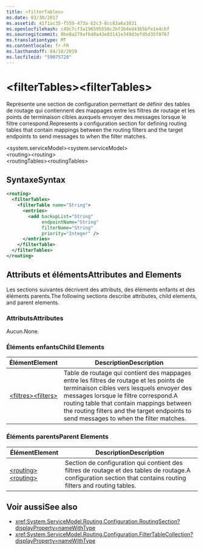 ```yaml
---
title: <filterTables>
ms.date: 03/30/2017
ms.assetid: 41f1ac35-f559-473a-b2c3-8cc83a6a3831
ms.openlocfilehash: c49c7cf3a196595556c2bf1b4ed4365bfe1e4cbf
ms.sourcegitcommit: 0be8a279af6d8a43e03141e349d3efd5d35f8767
ms.translationtype: MT
ms.contentlocale: fr-FR
ms.lasthandoff: 04/18/2019
ms.locfileid: "59075728"
---
```

# <a name="filtertables"></a><span data-ttu-id="410d8-101">\<filterTables></span><span class="sxs-lookup"><span data-stu-id="410d8-101">\<filterTables></span></span>
<span data-ttu-id="410d8-102">Représente une section de configuration permettant de définir des tables de routage qui contiennent des mappages entre les filtres de routage et les points de terminaison cibles auxquels envoyer des messages lorsque le filtre correspond.</span><span class="sxs-lookup"><span data-stu-id="410d8-102">Represents a configuration section for defining routing tables that contain mappings between the routing filters and the target endpoints to send messages to when the filter matches.</span></span>  
  
 <span data-ttu-id="410d8-103">\<system.serviceModel></span><span class="sxs-lookup"><span data-stu-id="410d8-103">\<system.serviceModel></span></span>  
<span data-ttu-id="410d8-104">\<routing></span><span class="sxs-lookup"><span data-stu-id="410d8-104">\<routing></span></span>  
<span data-ttu-id="410d8-105">\<routingTables></span><span class="sxs-lookup"><span data-stu-id="410d8-105">\<routingTables></span></span>  
  
## <a name="syntax"></a><span data-ttu-id="410d8-106">Syntaxe</span><span class="sxs-lookup"><span data-stu-id="410d8-106">Syntax</span></span>  
  
```xml  
<routing>
  <filterTables>
    <filterTable name="String">
      <entries>
        <add backupList="String"
             endpointName="String"
             filterName="String"
             priority="Integer" />
      </entries>
    </filterTable>
  </filterTables>
</routing>
```  
  
## <a name="attributes-and-elements"></a><span data-ttu-id="410d8-107">Attributs et éléments</span><span class="sxs-lookup"><span data-stu-id="410d8-107">Attributes and Elements</span></span>  
 <span data-ttu-id="410d8-108">Les sections suivantes décrivent des attributs, des éléments enfants et des éléments parents.</span><span class="sxs-lookup"><span data-stu-id="410d8-108">The following sections describe attributes, child elements, and parent elements.</span></span>  
  
### <a name="attributes"></a><span data-ttu-id="410d8-109">Attributs</span><span class="sxs-lookup"><span data-stu-id="410d8-109">Attributes</span></span>  
 <span data-ttu-id="410d8-110">Aucun.</span><span class="sxs-lookup"><span data-stu-id="410d8-110">None.</span></span>  
  
### <a name="child-elements"></a><span data-ttu-id="410d8-111">Éléments enfants</span><span class="sxs-lookup"><span data-stu-id="410d8-111">Child Elements</span></span>  
  
|<span data-ttu-id="410d8-112">Élément</span><span class="sxs-lookup"><span data-stu-id="410d8-112">Element</span></span>|<span data-ttu-id="410d8-113">Description</span><span class="sxs-lookup"><span data-stu-id="410d8-113">Description</span></span>|  
|-------------|-----------------|  
|[<span data-ttu-id="410d8-114">\<filtres></span><span class="sxs-lookup"><span data-stu-id="410d8-114">\<filters></span></span>](../../../../../docs/framework/configure-apps/file-schema/wcf/filters-of-routing.md)|<span data-ttu-id="410d8-115">Table de routage qui contient des mappages entre les filtres de routage et les points de terminaison cibles vers lesquels envoyer des messages lorsque le filtre correspond.</span><span class="sxs-lookup"><span data-stu-id="410d8-115">A routing table that contain mappings between the routing filters and the target endpoints to send messages to when the filter matches.</span></span>|  
  
### <a name="parent-elements"></a><span data-ttu-id="410d8-116">Éléments parents</span><span class="sxs-lookup"><span data-stu-id="410d8-116">Parent Elements</span></span>  
  
|<span data-ttu-id="410d8-117">Élément</span><span class="sxs-lookup"><span data-stu-id="410d8-117">Element</span></span>|<span data-ttu-id="410d8-118">Description</span><span class="sxs-lookup"><span data-stu-id="410d8-118">Description</span></span>|  
|-------------|-----------------|  
|[<span data-ttu-id="410d8-119">\<routing></span><span class="sxs-lookup"><span data-stu-id="410d8-119">\<routing></span></span>](../../../../../docs/framework/configure-apps/file-schema/wcf/routing.md)|<span data-ttu-id="410d8-120">Section de configuration qui contient des filtres de routage et des tables de routage.</span><span class="sxs-lookup"><span data-stu-id="410d8-120">A configuration section that contains routing filters and routing tables.</span></span>|  
  
## <a name="see-also"></a><span data-ttu-id="410d8-121">Voir aussi</span><span class="sxs-lookup"><span data-stu-id="410d8-121">See also</span></span>

- <xref:System.ServiceModel.Routing.Configuration.RoutingSection?displayProperty=nameWithType>
- <xref:System.ServiceModel.Routing.Configuration.FilterTableCollection?displayProperty=nameWithType>
